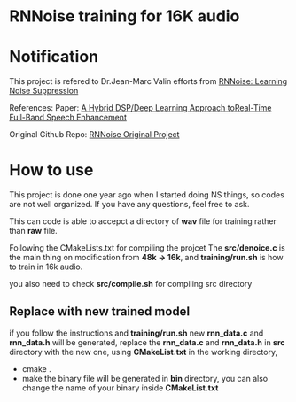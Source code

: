 
RNNoise training for 16K audio
==============================


Notification
============
This project is refered to Dr.Jean-Marc Valin efforts from [RNNoise: Learning Noise Suppression](https://people.xiph.org/~jm/demo/rnnoise/)

References:
Paper: [A Hybrid DSP/Deep Learning Approach toReal-Time Full-Band Speech Enhancement](https://jmvalin.ca/papers/rnnoise_mmsp2018.pdf)  

Original Github Repo: [RNNoise Original Project](https://github.com/xiph/rnnoise)


How to use
==========
This project is done one year ago when I started doing NS things, so codes are not well organized. If you have any questions, feel free to ask.

This can code is able to accepct a directory of __wav__ file for training rather than __raw__ file.

Following the CMakeLists.txt for compiling the projcet
The __src/denoice.c__ is the main thing on modification from __48k -> 16k__, and __training/run.sh__ is how to train in 16k audio. 

you also need to check __src/compile.sh__ for compiling src directory

## Replace with new trained model
if you follow the instructions and __training/run.sh__ new __rnn_data.c__ and __rnn_data.h__ will be generated,
replace the __rnn_data.c__ and  __rnn_data.h__ in __src__ directory with the new one, using __CMakeList.txt__ in the working directory,
* cmake .
* make
the binary file will be generated in __bin__ directory, you can also change the name of your binary inside __CMakeList.txt__
